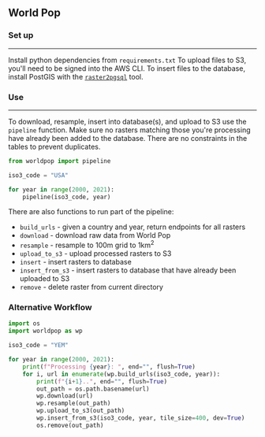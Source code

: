 ## World Pop

### Set up

---

Install python dependencies from `requirements.txt`
To upload files to S3, you'll need to be signed into the AWS CLI.
To insert files to the database, install PostGIS with the [`raster2pgsql`](https://postgis.net/docs/using_raster_dataman.html#RT_Raster_Loader) tool.

### Use

---

To download, resample, insert into database(s), and upload to S3 use the `pipeline` function. Make sure no rasters matching those you're processing
have already been added to the database. There are no constraints in the tables to prevent duplicates.

```python
from worldpop import pipeline

iso3_code = "USA"

for year in range(2000, 2021):
    pipeline(iso3_code, year)
```

There are also functions to run part of the pipeline:

- `build_urls` - given a country and year, return endpoints for all rasters
- `download` - download raw data from World Pop
- `resample` - resample to 100m grid to 1km<sup>2</sup>
- `upload_to_s3` - upload processed rasters to S3
- `insert` - insert rasters to database
- `insert_from_s3` - insert rasters to database that have already been uploaded to S3
- `remove` - delete raster from current directory

### Alternative Workflow

```python
import os
import worldpop as wp

iso3_code = "YEM"

for year in range(2000, 2021):
    print(f"Processing {year}: ", end="", flush=True)
    for i, url in enumerate(wp.build_urls(iso3_code, year)):
        print(f"{i+1}..", end="", flush=True)
        out_path = os.path.basename(url)
        wp.download(url)
        wp.resample(out_path)
        wp.upload_to_s3(out_path)
        wp.insert_from_s3(iso3_code, year, tile_size=400, dev=True)
        os.remove(out_path)
```
